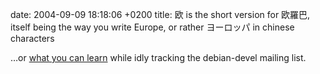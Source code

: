 date: 2004-09-09 18:18:06 +0200
title: 欧 is the short version for 欧羅巴, itself being the way you write Europe, or rather ヨーロッパ in chinese characters

…or [what you can learn](hovercraft/japanese.png 'a recent Mike Hommey’s email') while idly tracking the debian-devel mailing list.
